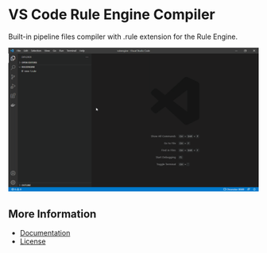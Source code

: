 # VS Code Rule Engine Compiler

Built-in pipeline files compiler with .rule extension for the Rule Engine.

![Screen](https://raw.githubusercontent.com/ruleenginejs/vscode-ruleengine-compiler/master/images/screen.gif)

## More Information

- [Documentation](https://ruleengine.org)
- [License](LICENSE)
